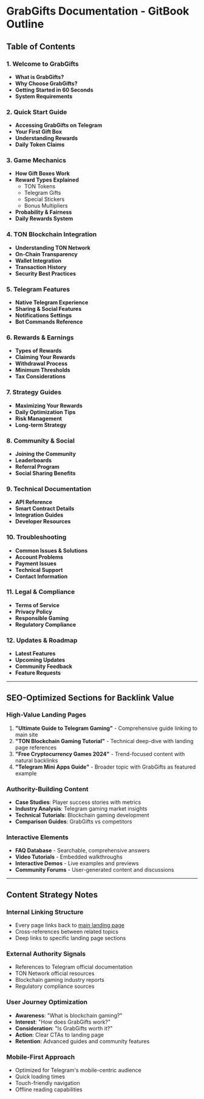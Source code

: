 # GrabGifts Documentation - GitBook Outline

## Table of Contents

### 1. Welcome to GrabGifts
- **What is GrabGifts?**
- **Why Choose GrabGifts?**
- **Getting Started in 60 Seconds**
- **System Requirements**

### 2. Quick Start Guide
- **Accessing GrabGifts on Telegram**
- **Your First Gift Box**
- **Understanding Rewards**
- **Daily Token Claims**

### 3. Game Mechanics
- **How Gift Boxes Work**
- **Reward Types Explained**
  - TON Tokens
  - Telegram Gifts
  - Special Stickers
  - Bonus Multipliers
- **Probability & Fairness**
- **Daily Rewards System**

### 4. TON Blockchain Integration
- **Understanding TON Network**
- **On-Chain Transparency**
- **Wallet Integration**
- **Transaction History**
- **Security Best Practices**

### 5. Telegram Features
- **Native Telegram Experience**
- **Sharing & Social Features**
- **Notifications Settings**
- **Bot Commands Reference**

### 6. Rewards & Earnings
- **Types of Rewards**
- **Claiming Your Rewards**
- **Withdrawal Process**
- **Minimum Thresholds**
- **Tax Considerations**

### 7. Strategy Guides
- **Maximizing Your Rewards**
- **Daily Optimization Tips**
- **Risk Management**
- **Long-term Strategy**

### 8. Community & Social
- **Joining the Community**
- **Leaderboards**
- **Referral Program**
- **Social Sharing Benefits**

### 9. Technical Documentation
- **API Reference**
- **Smart Contract Details**
- **Integration Guides**
- **Developer Resources**

### 10. Troubleshooting
- **Common Issues & Solutions**
- **Account Problems**
- **Payment Issues**
- **Technical Support**
- **Contact Information**

### 11. Legal & Compliance
- **Terms of Service**
- **Privacy Policy**
- **Responsible Gaming**
- **Regulatory Compliance**

### 12. Updates & Roadmap
- **Latest Features**
- **Upcoming Updates**
- **Community Feedback**
- **Feature Requests**

---

## SEO-Optimized Sections for Backlink Value

### High-Value Landing Pages
1. **"Ultimate Guide to Telegram Gaming"** - Comprehensive guide linking to main site
2. **"TON Blockchain Gaming Tutorial"** - Technical deep-dive with landing page references  
3. **"Free Cryptocurrency Games 2024"** - Trend-focused content with natural backlinks
4. **"Telegram Mini Apps Guide"** - Broader topic with GrabGifts as featured example

### Authority-Building Content
- **Case Studies**: Player success stories with metrics
- **Industry Analysis**: Telegram gaming market insights
- **Technical Tutorials**: Blockchain gaming development
- **Comparison Guides**: GrabGifts vs competitors

### Interactive Elements
- **FAQ Database** - Searchable, comprehensive answers
- **Video Tutorials** - Embedded walkthroughs  
- **Interactive Demos** - Live examples and previews
- **Community Forums** - User-generated content and discussions

---

## Content Strategy Notes

### Internal Linking Structure
- Every page links back to [main landing page](http://landing.grabgifts.mightybeargames.com/)
- Cross-references between related topics
- Deep links to specific landing page sections

### External Authority Signals
- References to Telegram official documentation
- TON Network official resources
- Blockchain gaming industry reports
- Regulatory compliance sources

### User Journey Optimization
- **Awareness**: "What is blockchain gaming?"
- **Interest**: "How does GrabGifts work?"  
- **Consideration**: "Is GrabGifts worth it?"
- **Action**: Clear CTAs to landing page
- **Retention**: Advanced guides and community features

### Mobile-First Approach
- Optimized for Telegram's mobile-centric audience
- Quick loading times
- Touch-friendly navigation
- Offline reading capabilities